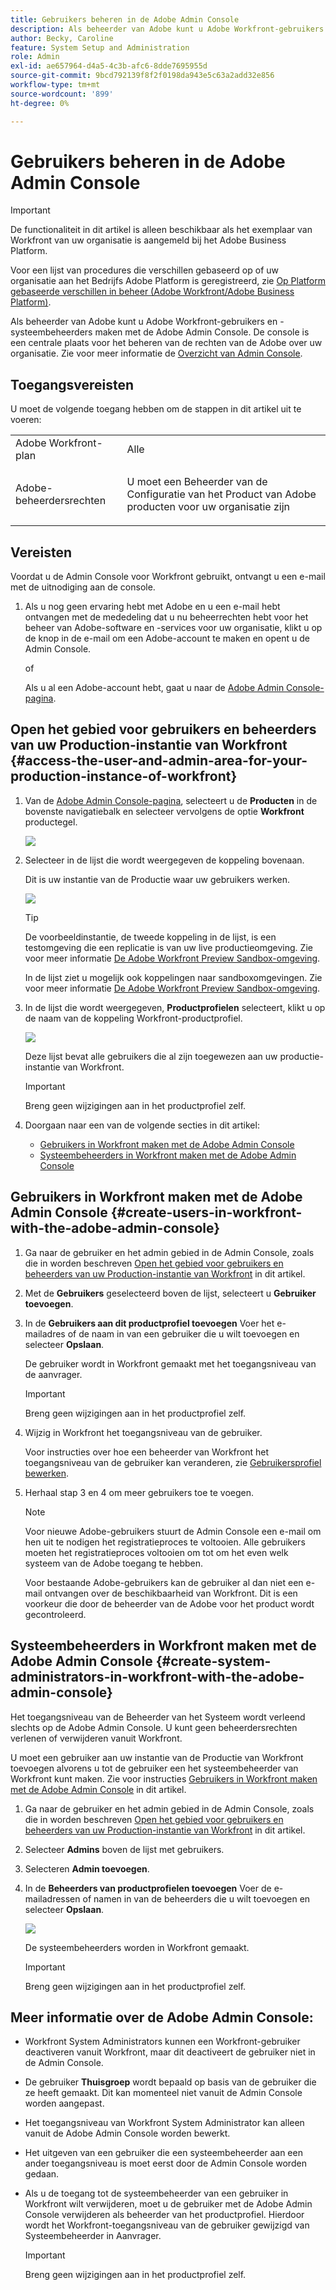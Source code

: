 ```yaml
---
title: Gebruikers beheren in de Adobe Admin Console
description: Als beheerder van Adobe kunt u Adobe Workfront-gebruikers en -systeembeheerders maken met de Adobe Admin Console.
author: Becky, Caroline
feature: System Setup and Administration
role: Admin
exl-id: ae657964-d4a5-4c3b-afc6-8dde7695955d
source-git-commit: 9bcd792139f8f2f0198da943e5c63a2add32e856
workflow-type: tm+mt
source-wordcount: '899'
ht-degree: 0%

---
```


# Gebruikers beheren in de Adobe Admin Console

>[!IMPORTANT]
>
>De functionaliteit in dit artikel is alleen beschikbaar als het exemplaar van Workfront van uw organisatie is aangemeld bij het Adobe Business Platform.
>
>Voor een lijst van procedures die verschillen gebaseerd op of uw organisatie aan het Bedrijfs Adobe Platform is geregistreerd, zie [Op Platform gebaseerde verschillen in beheer (Adobe Workfront/Adobe Business Platform)](../../../administration-and-setup/get-started-wf-administration/actions-in-admin-console.md).

Als beheerder van Adobe kunt u Adobe Workfront-gebruikers en -systeembeheerders maken met de Adobe Admin Console. De console is een centrale plaats voor het beheren van de rechten van de Adobe over uw organisatie. Zie voor meer informatie de [Overzicht van Admin Console](https://helpx.adobe.com/nl/enterprise/using/admin-console.html).

## Toegangsvereisten

U moet de volgende toegang hebben om de stappen in dit artikel uit te voeren:

<table style="table-layout:auto"> 
 <col> 
 </col> 
 <col> 
 </col> 
 <tbody> 
  <tr> 
   <td role="rowheader">Adobe Workfront-plan</td> 
   <td>Alle</td> 
  </tr> 
  <tr> 
   <td role="rowheader">Adobe-beheerdersrechten</td> 
   <td> <p>U moet een Beheerder van de Configuratie van het Product van Adobe producten voor uw organisatie zijn</p> </td> 
  </tr> 
 </tbody> 
</table>

## Vereisten

Voordat u de Admin Console voor Workfront gebruikt, ontvangt u een e-mail met de uitnodiging aan de console.

1. Als u nog geen ervaring hebt met Adobe en u een e-mail hebt ontvangen met de mededeling dat u nu beheerrechten hebt voor het beheer van Adobe-software en -services voor uw organisatie, klikt u op de knop in de e-mail om een Adobe-account te maken en opent u de Admin Console.

   of

   Als u al een Adobe-account hebt, gaat u naar de [Adobe Admin Console-pagina](https://adminconsole.adobe.com/).

## Open het gebied voor gebruikers en beheerders van uw Production-instantie van Workfront {#access-the-user-and-admin-area-for-your-production-instance-of-workfront}

1. Van de [Adobe Admin Console-pagina](https://adminconsole.adobe.com/), selecteert u de **Producten** in de bovenste navigatiebalk en selecteer vervolgens de optie **Workfront** productegel.

   ![](assets/admin-product-1.png)

1. Selecteer in de lijst die wordt weergegeven de koppeling bovenaan.

   Dit is uw instantie van de Productie waar uw gebruikers werken.

   ![](assets/instances-1.png)

   >[!TIP]
   >
   >De voorbeeldinstantie, de tweede koppeling in de lijst, is een testomgeving die een replicatie is van uw live productieomgeving. Zie voor meer informatie [De Adobe Workfront Preview Sandbox-omgeving](../../../administration-and-setup/set-up-workfront/workfront-testing-environments/wf-preview-sandbox-environment.md).
   >
   >
   >In de lijst ziet u mogelijk ook koppelingen naar sandboxomgevingen. Zie voor meer informatie [De Adobe Workfront Preview Sandbox-omgeving](../../../administration-and-setup/set-up-workfront/workfront-testing-environments/wf-preview-sandbox-environment.md).

1. In de lijst die wordt weergegeven, **Productprofielen** selecteert, klikt u op de naam van de koppeling Workfront-productprofiel.

   ![](assets/prod-profile-1.png)

   Deze lijst bevat alle gebruikers die al zijn toegewezen aan uw productie-instantie van Workfront.

   >[!IMPORTANT]
   >
   >Breng geen wijzigingen aan in het productprofiel zelf.

1. Doorgaan naar een van de volgende secties in dit artikel:

   * [Gebruikers in Workfront maken met de Adobe Admin Console](#create-users-in-workfront-with-the-adobe-admin-console)
   * [Systeembeheerders in Workfront maken met de Adobe Admin Console](#create-system-administrators-in-workfront-with-the-adobe-admin-console)

## Gebruikers in Workfront maken met de Adobe Admin Console {#create-users-in-workfront-with-the-adobe-admin-console}

1. Ga naar de gebruiker en het admin gebied in de Admin Console, zoals die in worden beschreven [Open het gebied voor gebruikers en beheerders van uw Production-instantie van Workfront](#access-the-user-and-admin-area-for-your-production-instance-of-workfront) in dit artikel.
1. Met de **Gebruikers** geselecteerd boven de lijst, selecteert u **Gebruiker toevoegen**.
1. In de **Gebruikers aan dit productprofiel toevoegen** Voer het e-mailadres of de naam in van een gebruiker die u wilt toevoegen en selecteer **Opslaan**.

   De gebruiker wordt in Workfront gemaakt met het toegangsniveau van de aanvrager.

   >[!IMPORTANT]
   >
   >Breng geen wijzigingen aan in het productprofiel zelf.

1. Wijzig in Workfront het toegangsniveau van de gebruiker.

   Voor instructies over hoe een beheerder van Workfront het toegangsniveau van de gebruiker kan veranderen, zie [Gebruikersprofiel bewerken](../../../administration-and-setup/add-users/create-and-manage-users/edit-a-users-profile.md).

1. Herhaal stap 3 en 4 om meer gebruikers toe te voegen.

   >[!NOTE]
   >
   >Voor nieuwe Adobe-gebruikers stuurt de Admin Console een e-mail om hen uit te nodigen het registratieproces te voltooien. Alle gebruikers moeten het registratieproces voltooien om tot om het even welk systeem van de Adobe toegang te hebben.
   >
   >Voor bestaande Adobe-gebruikers kan de gebruiker al dan niet een e-mail ontvangen over de beschikbaarheid van Workfront. Dit is een voorkeur die door de beheerder van de Adobe voor het product wordt gecontroleerd.

## Systeembeheerders in Workfront maken met de Adobe Admin Console {#create-system-administrators-in-workfront-with-the-adobe-admin-console}

Het toegangsniveau van de Beheerder van het Systeem wordt verleend slechts op de Adobe Admin Console. U kunt geen beheerdersrechten verlenen of verwijderen vanuit Workfront.

U moet een gebruiker aan uw instantie van de Productie van Workfront toevoegen alvorens u tot de gebruiker een het systeembeheerder van Workfront kunt maken. Zie voor instructies [Gebruikers in Workfront maken met de Adobe Admin Console](#create-users-in-workfront-with-the-adobe-admin-console) in dit artikel.

1. Ga naar de gebruiker en het admin gebied in de Admin Console, zoals die in worden beschreven [Open het gebied voor gebruikers en beheerders van uw Production-instantie van Workfront](#access-the-user-and-admin-area-for-your-production-instance-of-workfront) in dit artikel.
1. Selecteer **Admins** boven de lijst met gebruikers.
1. Selecteren **Admin toevoegen**.
1. In de **Beheerders van productprofielen toevoegen** Voer de e-mailadressen of namen in van de beheerders die u wilt toevoegen en selecteer **Opslaan**.

   ![](assets/add-admin-1.png)

   De systeembeheerders worden in Workfront gemaakt.

   >[!IMPORTANT]
   >
   >Breng geen wijzigingen aan in het productprofiel zelf.

## Meer informatie over de Adobe Admin Console:

* Workfront System Administrators kunnen een Workfront-gebruiker deactiveren vanuit Workfront, maar dit deactiveert de gebruiker niet in de Admin Console.

   <!--
  <p data-mc-conditions="QuicksilverOrClassic.Draft mode">For information about deactivating a user in Workfront, see </p>
  -->

* De gebruiker **Thuisgroep** wordt bepaald op basis van de gebruiker die ze heeft gemaakt. Dit kan momenteel niet vanuit de Admin Console worden aangepast.
* Het toegangsniveau van Workfront System Administrator kan alleen vanuit de Adobe Admin Console worden bewerkt.

   <!--
  DRAFTED IN FLARE:
  How is this done?
  
  -->

* Het uitgeven van een gebruiker die een systeembeheerder aan een ander toegangsniveau is moet eerst door de Admin Console worden gedaan.

   <!--
   This is not clear
  -->

* Als u de toegang tot de systeembeheerder van een gebruiker in Workfront wilt verwijderen, moet u de gebruiker met de Adobe Admin Console verwijderen als beheerder van het productprofiel. Hierdoor wordt het Workfront-toegangsniveau van de gebruiker gewijzigd van Systeembeheerder in Aanvrager.

   >[!IMPORTANT]
   >
   >Breng geen wijzigingen aan in het productprofiel zelf.

<!--
<div data-mc-conditions="QuicksilverOrClassic.Draft mode">
<p>&nbsp;</p>
<p>&nbsp;</p>
<p>&nbsp;</p>
<p>You can create Adobe Workfront users and system administrators with the <a href="https://adminconsole.adobe.com/" alt="Admin Console link">Adobe Admin Console</a>. The console is a central location for managing the Adobe entitlements across your organization. For more information, see the <a href="https://helpx.adobe.com/enterprise/using/admin-console.html" alt="Admin Console Overview">Admin Console Overview</a>.</p>
<p>Before using the Admin Console for Workfront, you should receive a receive an email inviting you to the console. Click in the invitation to accept it and create an account. You can also use an existing account, if already available.</p>
<h2>Create users</h2>
<p data-mc-conditions="QuicksilverOrClassic.Draft mode">Create users in WF with the Adobe admin console</p>
-->

<!--
<p data-mc-conditions="QuicksilverOrClassic.Draft mode">May need to add something about oging throug WF -- check with Jonah</p>

<p>To create users in Workfront with the Admin Console:</p>
<ol>
<li value="1"> <p>From the <a href="https://adminconsole.adobe.com/">Admin Console page</a>, select the <b>Products</b> tab and then select the <b>Workfront</b> product tile.</p> </li>
<li value="2"> <p>Select the link to the Workfront instance you want to change.</p> </li>
<li value="3"> <p>Select the Product profile link. This shows a list of the currently-assigned users. If the list is very long, you can also search for users in the search field above the list.</p> </li>
<li value="4"> <p>Select the <b>Add User</b> button.</p> </li>
<li value="5"> <p>In the <b>Add users</b> box, enter the email address or name of the user you want to add. Select <b>Save</b>. The administrator is created in Workfront with <b>Requestor</b> access level.</p> </li>
</ol>
<h2>Create system administrators</h2>
<p>To create system administrators:</p>
<ol>
<li value="1"> <p>Make product profile assignments first. To be a Workfront System Administrator, the user must be assigned the Workfront product profile and be an admin for that product profile.</p> </li>
<li value="2"> <p>From the console, select the <b>Products</b> tab and then select the <b>Admins</b> tab. </p> </li>
<li value="3"> <p>Select <b>Add Admin</b>.</p> </li>
<li value="4"> <p>In the <b>Add product profile administrators</b> box, enter the email address or name of the administrator you want to add. Select <b>Save</b>. The user is created in Workfront with <b>Requestor</b> access level.</p> </li>
</ol>
<h2>Additional details for the Admin Console</h2>
<ul>
<li> <p>System Administrator access level is granted only on the Admin Console. You cannot grant or remove admin access from within Workfront.</p> </li>
</ul>
<ul>
<li> <p>Creating and deleting users inside Workfront is only possible through the Admin Console.</p> </li>
<li> <p>Workfront System Administrators can deactivate Workfront users from within Workfront, but this does not deactivate the user in the Admin Console.</p> </li>
<li> <p>All new users are are assigned <b>Requestor</b> access level upon creation. Also, the user <b>Home Group</b> is determined based on the user who created them. This is currently not customizable from within the Admin Console.</p> </li>
<li> <p>The Workfront System Administrator access level can only be edited from within the Adobe Admin Console.</p> </li>
<li> <p>Editing a user who is a system admin to any other access level must be done through the Admin Console first.</p> </li>
<li> <p>To remove Workfront system admin access, remove users as Product Profile Administrators. This action changes the user access level in Workfront from a system admin to a <b>Requestor</b>.</p> </li>
</ul>
</div>
-->
